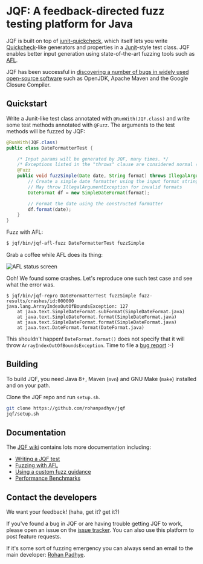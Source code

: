 # JQF: A feedback-directed fuzz testing platform for Java

JQF is built on top of [junit-quickcheck](https://github.com/pholser/junit-quickcheck), which itself lets you write [Quickcheck](http://www.cse.chalmers.se/~rjmh/QuickCheck/manual.html)-like generators and properties in a [Junit](http://junit.org)-style test class. JQF enables better input generation using state-of-the-art fuzzing tools such as [AFL](http://lcamtuf.coredump.cx/afl). 

JQF has been successful in [discovering a number of bugs in widely used open-source software](https://github.com/rohanpadhye/jqf/wiki/Bug-trophy-case) such as OpenJDK, Apache Maven and the Google Closure Compiler.

## Quickstart

Write a Junit-like test class annotated with `@RunWith(JQF.class)` and write some test methods annotated with `@Fuzz`. The arguments to the test methods will be fuzzed by JQF:

```java
@RunWith(JQF.class)
public class DateFormatterTest {

    /* Input params will be generated by JQF, many times. */
    /* Exceptions listed in the "throws" clause are considered normal (tests will pass on throw) */
    @Fuzz
    public void fuzzSimple(Date date, String format) throws IllegalArgumentException {
        // Create a simple date formatter using the input format string
        // May throw IllegalArgumentException for invalid formats
        DateFormat df = new SimpleDateFormat(format);

        // Format the date using the constructed formatter
        df.format(date);
    }
}
```


Fuzz with AFL:
```bash
$ jqf/bin/jqf-afl-fuzz DateFormatterTest fuzzSimple
```

Grab a coffee while AFL does its thing:

![AFL status screen](https://rohanpadhye.github.io/jqf/images/AFL-DateFormatter.png)

Ooh! We found some crashes. Let's reproduce one such test case and see what the error was.

```
$ jqf/bin/jqf-repro DateFormatterTest fuzzSimple fuzz-results/crashes/id:000000
java.lang.ArrayIndexOutOfBoundsException: 127
	at java.text.SimpleDateFormat.subFormat(SimpleDateFormat.java)
	at java.text.SimpleDateFormat.format(SimpleDateFormat.java)
	at java.text.SimpleDateFormat.format(SimpleDateFormat.java)
	at java.text.DateFormat.format(DateFormat.java)
```

This shouldn't happen! `DateFormat.format()` does not specify that it will throw `ArrayIndexOutOfBoundsException`. Time to file a [bug report](https://github.com/rohanpadhye/jqf/wiki/Bug-trophy-case) :-)

## Building 

To build JQF, you need Java 8+, Maven (`mvn`) and GNU Make (`make`) installed and on your path. 

Clone the JQF repo and run `setup.sh`.

```bash
git clone https://github.com/rohanpadhye/jqf
jqf/setup.sh 
```

## Documentation

The [JQF wiki](https://github.com/rohanpadhye/jqf/wiki) contains lots more documentation including:
- [Writing a JQF test](https://github.com/rohanpadhye/jqf/wiki/Writing-a-JQF-test)
- [Fuzzing with AFL](https://github.com/rohanpadhye/jqf/wiki/Fuzzing-with-AFL)
- [Using a custom fuzz guidance](https://github.com/rohanpadhye/jqf/wiki/The-Guidance-interface)
- [Performance Benchmarks](https://github.com/rohanpadhye/jqf/wiki/Performance-benchmarks)


## Contact the developers

We want your feedback! (haha, get it? get it?) 

If you've found a bug in JQF or are having trouble getting JQF to work, please open an issue on the [issue tracker](https://github.com/rohanpadhye/jqf/issues). You can also use this platform to post feature requests.

If it's some sort of fuzzing emergency you can always send an email to the main developer: [Rohan Padhye](https://people.eecs.berkeley.edu/~rohanpadhye).
